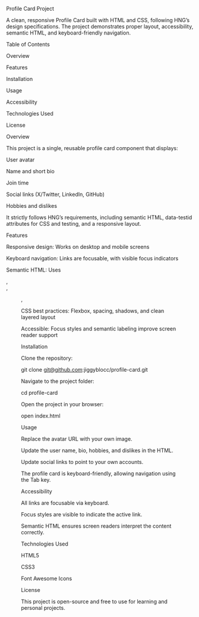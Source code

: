 Profile Card Project

A clean, responsive Profile Card built with HTML and CSS, following HNG’s design specifications. The project demonstrates proper layout, accessibility, semantic HTML, and keyboard-friendly navigation.

Table of Contents

Overview

Features

Installation

Usage

Accessibility

Technologies Used

License

Overview

This project is a single, reusable profile card component that displays:

User avatar

Name and short bio

Join time

Social links (X/Twitter, LinkedIn, GitHub)

Hobbies and dislikes

It strictly follows HNG’s requirements, including semantic HTML, data-testid attributes for CSS and testing, and a responsive layout.

Features

Responsive design: Works on desktop and mobile screens

Keyboard navigation: Links are focusable, with visible focus indicators

Semantic HTML: Uses <article>, <section>, <figure>, <nav>

CSS best practices: Flexbox, spacing, shadows, and clean layered layout

Accessible: Focus styles and semantic labeling improve screen reader support

Installation

Clone the repository:

git clone git@github.com:jiggyblocc/profile-card.git


Navigate to the project folder:

cd profile-card


Open the project in your browser:

open index.html

Usage

Replace the avatar URL with your own image.

Update the user name, bio, hobbies, and dislikes in the HTML.

Update social links to point to your own accounts.

The profile card is keyboard-friendly, allowing navigation using the Tab key.

Accessibility

All links are focusable via keyboard.

Focus styles are visible to indicate the active link.

Semantic HTML ensures screen readers interpret the content correctly.

Technologies Used

HTML5

CSS3

Font Awesome Icons

License

This project is open-source and free to use for learning and personal projects.
